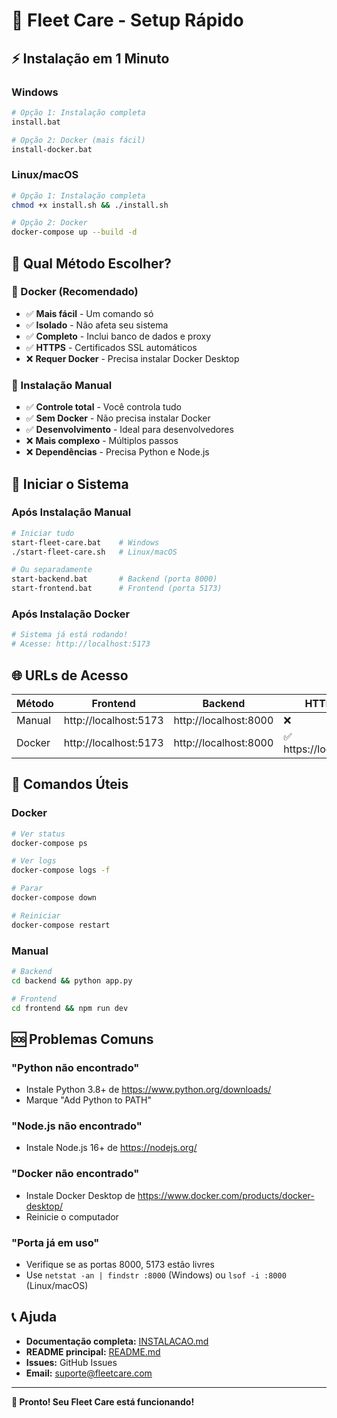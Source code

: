 # 🚀 Fleet Care - Setup Rápido

## ⚡ Instalação em 1 Minuto

### Windows
```bash
# Opção 1: Instalação completa
install.bat

# Opção 2: Docker (mais fácil)
install-docker.bat
```

### Linux/macOS
```bash
# Opção 1: Instalação completa
chmod +x install.sh && ./install.sh

# Opção 2: Docker
docker-compose up --build -d
```

## 🎯 Qual Método Escolher?

### 🐳 Docker (Recomendado)
- ✅ **Mais fácil** - Um comando só
- ✅ **Isolado** - Não afeta seu sistema
- ✅ **Completo** - Inclui banco de dados e proxy
- ✅ **HTTPS** - Certificados SSL automáticos
- ❌ **Requer Docker** - Precisa instalar Docker Desktop

### 🔧 Instalação Manual
- ✅ **Controle total** - Você controla tudo
- ✅ **Sem Docker** - Não precisa instalar Docker
- ✅ **Desenvolvimento** - Ideal para desenvolvedores
- ❌ **Mais complexo** - Múltiplos passos
- ❌ **Dependências** - Precisa Python e Node.js

## 🚀 Iniciar o Sistema

### Após Instalação Manual
```bash
# Iniciar tudo
start-fleet-care.bat    # Windows
./start-fleet-care.sh   # Linux/macOS

# Ou separadamente
start-backend.bat       # Backend (porta 8000)
start-frontend.bat      # Frontend (porta 5173)
```

### Após Instalação Docker
```bash
# Sistema já está rodando!
# Acesse: http://localhost:5173
```

## 🌐 URLs de Acesso

| Método | Frontend | Backend | HTTPS |
|--------|----------|---------|-------|
| Manual | http://localhost:5173 | http://localhost:8000 | ❌ |
| Docker | http://localhost:5173 | http://localhost:8000 | ✅ https://localhost |

## 🔧 Comandos Úteis

### Docker
```bash
# Ver status
docker-compose ps

# Ver logs
docker-compose logs -f

# Parar
docker-compose down

# Reiniciar
docker-compose restart
```

### Manual
```bash
# Backend
cd backend && python app.py

# Frontend
cd frontend && npm run dev
```

## 🆘 Problemas Comuns

### "Python não encontrado"
- Instale Python 3.8+ de https://www.python.org/downloads/
- Marque "Add Python to PATH"

### "Node.js não encontrado"
- Instale Node.js 16+ de https://nodejs.org/

### "Docker não encontrado"
- Instale Docker Desktop de https://www.docker.com/products/docker-desktop/
- Reinicie o computador

### "Porta já em uso"
- Verifique se as portas 8000, 5173 estão livres
- Use `netstat -an | findstr :8000` (Windows) ou `lsof -i :8000` (Linux/macOS)

## 📞 Ajuda

- **Documentação completa:** [INSTALACAO.md](INSTALACAO.md)
- **README principal:** [README.md](README.md)
- **Issues:** GitHub Issues
- **Email:** suporte@fleetcare.com

---

**🎉 Pronto! Seu Fleet Care está funcionando!** 